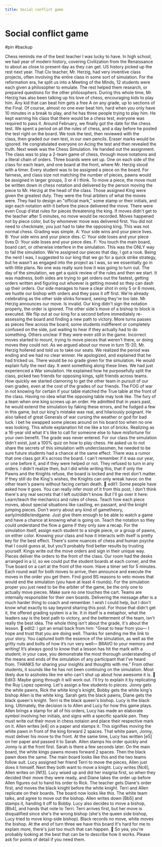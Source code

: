 ```yaml
---
title: Social conflict game
---
```


# Social conflict game

#pin #backup

Chess reminds me of the best teacher I was lucky to have. In high school, we had year of modern history, covering Civilization from the Renaissance to about as close to present day as they can get. US history picked up the rest next year.
That Civ teacher, Mr. Herzig, had very inventive class projects, often involving the entire class in some sort of simulation. For the reformation era, he split us into a Meeting of the Minds, 12 students were each given a philosopher to emulate. The rest helped them research, or prepared questions for the other philosophers.
During this whole time, Mr. Herzig has also been talking up his love of chess, encouraging kids to play him. Any kid that can beat him gets a free A on any grade, up to sections of the Final. Of course, almost no one ever beat him, hard when you only have 10 minutes in a break to play, and he has three people trying to play him. He kept warning his class that there would be a chess test, everyone was required to pass it.
Around February, we finally got the date for the chess test. We spent a period on all the rules of chess, and a day before he posted the test right on the board. We took the test, then reviewed with the class, then graded our own test, in our own pencils. Eraser marks would be ignored. He congratulated everyone on Acing the test and then revealed the truth.
Next week was the Chess Simulation.
He handed out the assignment. The class was to play a 2-team game of chess, through move notations and a literal chain of orders. Three boards were set up. One on each side of the class for each team, and one board at the front, where Mr. Herzig stood with a timer. Every student was to be assigned a piece on the board. For fairness, and class size not matching the number of pieces, pawns would be assigned in larger groups, 3 or 4 I think. To move a piece, the move must be written down in chess notation and delivered by the person moving the piece to Mr. Herzig at the head of the class. Those assigned King were given the greatest duty. They were the final arbiters of what the moves were. They had to design an "official mark," some stamp or their initials, and sign each notation with it before the piece delivered the move. There were even Coup d'état rules for pieces threatening the king. If moves didn't get to the teacher after 5 minutes, no move would be recorded. Moves happened not by piece color, but by whomever move was delivered first. You did not need to checkmate, you just had to take the opposing king.
This was not normal chess.
Grading was simple. A: Your side wins and your piece lives. B: Your side wins and your piece dies. C: Your side loses and your piece lives D: Your side loses and your piece dies. F: You touch the main board, board cart, or otherwise interfere in the simulation. This was the ONLY way to fail the simulation.
We're assigned our pieces that day, I got a rook. Being the nerd I was, I suggested to our king that we go for a quick strike strategy, but he wasn't as engaged into the project as I was, so we essentially go in with little plans. No one was really sure how it was going to turn out. The day of the simulation, we get a quick review of the rules and then we start.
It was madness, both sides are trying to get orders out the fastest, getting orders written and figuring out whoever is getting moved so they can dash up their orders. Our side manages to have a clear shot in only 5 or 6 moves, we hustle our bishop with orders and they pass it off first. We're already celebrating as the other side slinks forward, seeing they're too late. Mr. Herzig announces our move. Is invalid. Our king didn't sign the notation properly, the order is ignored. The other side's move of a bishop to block is executed. We flip out at our king for a second before immediately re-assessing the board and finding a new path to victory. More turns passes as pieces flew across the board, some students indifferent or completely confused on the side, just waiting to hear if they actually had to do something. Others unclear if they were even still in the game. Incorrect moves started to mount, trying to move pieces that weren't there, or doing moves they could not.
As we argued about our move in turn 15-20, Mr. Herzig hollered and told us to take our seats. We realized the period was ending and we had no clear winner. He apologized, and explained that he had tricked us. There would be no grade given for the simulation. He would explain fully the next day.
It went something along these lines. We had just experienced a War simulation. He explained how he purposefully split the class, picked two friends for opposing kings, split friends across teams. How quickly we started clamoring to get the other team in pursuit of our own grades, even at the cost of the grades of our friends. The FOG of war in not knowing for certain if your table matched the True table at the front of the class. Having no idea what the opposing table may look like. The fury of a team when one king screws up an order. He admitted that in years past, he would extend the simulation by faking these errors, and he fudged a few in this game, but our king's mistake was real, and hilariously poignant. He also talked of great Generals of war cursing the weather or god for bad luck. I bet he swapped some pieces around on his board too when no one was looking.
This whole explanation hit me like a ton of bricks. Realizing as a 16-year old what it's like to call for someone else to have misfortune for your own benefit.
The grade was never entered. For our class the simulation didn't exist, just a 100% quiz on how to play chess. He asked us to not share the secrets of this simulation with underclassmen, he needed to be sure future students had a chance at the same effect. There was a rumor that one class got A's across the board. I can't remember if it was our year, or one before it, and if they were helped or not.
They refused to turn in any orders.
I didn't realize then, but I did while writing this, that if only the Pawns and the Knights refuse, the board is locked and the rest don't matter. If they still do the King's wishes, the Knights can only wreak havoc on the other team's pawns without facing certain death.

edit1: Some people have asked how it goes. You can really infer most of it from this post, I don't think there's any real secrets that I left out/didn't know. But I'll go over it here:
Learn/teach the mechanics and rules of chess. Teach how each piece moves, about special situations like castling, en passant, and the knight jumping pieces. Don't worry about any kind of gametheory, early/middle/endgame. Just give them enough to be able to watch a game and have a chance at knowing what is going on. Teach the notation so they could understand the flow a game if they only saw a recap.
For the simulation itself, assign each student to a single piece, or a group of pawns, on either color. Knowing your class and how it interacts with itself is pretty key for the best effect. There's some nuances of chess and human psyche that I could guess at, but you'll probably find better results by trusting yourself.
Kings write out the move orders and sign in their unique way. Pieces deliver the orders to the front of the class. Our room had the desks arranged in a U, so we could put the student boards at each corner, and the True board on a cart at the front of the room.
Have a timer set for 5 minutes. Each round wait for both moves to arrive, then announce and execute the moves in the order you get them. Find good BS reasons to veto moves that would end the simulation (you have at least 4 rounds). For the simulation proper you just need to be the arbiter of the game, be the only one to actually move pieces. Make sure no one touches the cart. Teams are internally responsible for their own boards.
Delivering the message after is a much harder thing to coach and remember. I wish I could help, but I don't know what exactly to say beyond sharing this post.
For those that didn't get it, the offered grading system is a lie. It in itself is a metaphor, what the leaders say is the best path to victory, and the betterment of the team, isn't really the best idea. The whole thing isn't about the grade, it's about the lesson.

edit2: I got an email back from him:
"Great to hear from you— I hope and trust that you are doing well.
Thanks for sending me the link to your story. You captured both the essence of the simulation, as well as the gritty nuts and bolts of how it’s run very well— BRAVO to your memory and writing! It’s always good to know that a lesson has hit the mark with a student; in your case, you demonstrate the most thorough understanding of the means and ends of the simulation of any participant that I’ve heard from. THANKS for sharing your insights and thoughts with me."
From other students, it sounds like he has not been continuing on the simulation. Most likely due to assholes like me who can't shut up about how awesome it is.

Edit3:
Maybe going through it will work out. I'll try to explain it by replicating the Ruy Lopez opening.
Let's assign a few students to pieces.
Jonny gets the white pawns, Rick the white king's knight, Bobby gets the white king's bishop Allen is the white king.
Sarah gets the black pawns, Diane gets the black queen's knight. Terri is the black queen's bishop. Lucy is the black king.
Ultimately, the decision is to Allen and Lucy for how this game plays. Allen brings a stamp for all of his orders, Lucy has made an elaborate symbol involving her initials, and signs with a specific sparkle pen. They must write out their move in chess notaion and place their respective mark on it.
Allen writes [e4] on a paper and stamps it. This signifies moving the white pawn in front of the king forward 2 spaces. That white pawn, Jonny, must deliver his move to the front. At the same time, Lucy has written [e5] on her paper and passed it to Sarah. Allen stamps his order quickly and Jonny is at the front first. Sarah is there a few seconds later.
On the main board, the white kings pawns moves forward 2 spaces. Then the black pawn does the same. The main board looks like this and the two teams follow suit. Lucy assigned her friend Terri to move the pieces, Allen just does it himself.
Next they both want to move a knight. Lucy writes [Nc6], Allen writes on [Nf3]. Lucy wised up and did her insignia first, so when they decided their move they were ready, and Diane takes the order up before Allen figures out to hand his order to Rick.
The teacher gets Diane's order first, and moves the black knight before the white knight. Terri and Allen replicate on their boards. The board now looks like this.
The white team talks, and agree to move out the bishop. Allen writes down [Bb5] and stamps it, handing it off to Bobby. Lucy also decides to move a bishop, [Bb4], and hands that note to Terri.
Terri arrives first, but her move is disqualified since she's the wrong bishop (she's the queen side bishop, Lucy tried to move king-side bishop). Black records no move, white moves the bishop. At the end of turn three we have this board
It's hard for me to explain more, there's just too much that can happen.

So yea, you're probably looking at the best that can be to describe how it works. Please ask for points of detail if you need them.

